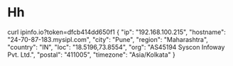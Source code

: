# Hh
 curl ipinfo.io?token=dfcb414dd650f1 {  "ip": "192.168.100.215",   "hostname": "24-70-87-183.mysipl.com",   "city": "Pune",   "region": "Maharashtra",   "country": "IN",   "loc": "18.5196,73.8554",   "org": "AS45194 Syscon Infoway Pvt. Ltd.",   "postal": "411005",   "timezone": "Asia/Kolkata" }
